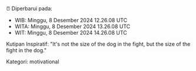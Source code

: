 ⏰ Diperbarui pada:
- WIB: Minggu, 8 Desember 2024 12.26.08 UTC
- WITA: Minggu, 8 Desember 2024 13.26.08 UTC
- WIT: Minggu, 8 Desember 2024 14.26.08 UTC

Kutipan Inspiratif:
"It's not the size of the dog in the fight, but the size of the fight in the dog."


Kategori: motivational

